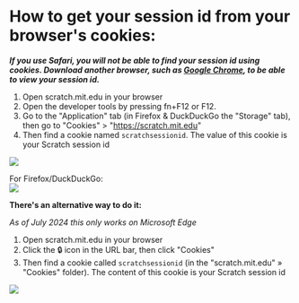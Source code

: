 # How to get your session id from your browser's cookies:

__*If you use Safari, you will not be able to find your session id using cookies. Download another browser, such as [Google Chrome](https://www.google.com/chrome/), to be able to view your session id.*__

1. Open scratch.mit.edu in your browser
2. Open the developer tools by pressing fn+F12 or F12.
3. Go to the "Application" tab (in Firefox & DuckDuckGo the "Storage" tab), then go to "Cookies" > "https://scratch.mit.edu"
4. Then find a cookie named  `scratchsessionid`. The value of this cookie is your Scratch session id 

![](https://github.com/TimMcCool/scratchattach/blob/main/wiki/images/cookies_tut_1.png) 
   
For Firefox/DuckDuckGo:  
![](https://github.com/TimMcCool/scratchattach/blob/main/wiki/images/cookies_tut_3.png)  

**There's an alternative way to do it:**

*As of July 2024 this only works on Microsoft Edge*

1. Open scratch.mit.edu in your browser
2. Click the 🔒 icon in the URL bar, then click "Cookies"
3. Then find a cookie called `scratchsessionid` (in the "scratch.mit.edu" » "Cookies" folder). The content of this cookie is your Scratch session id

![](https://github.com/TimMcCool/scratchattach/blob/main/wiki/images/cookies_tut_2.png)
